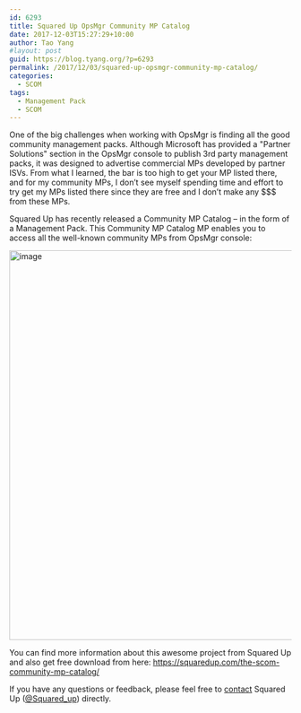 ```yaml
---
id: 6293
title: Squared Up OpsMgr Community MP Catalog
date: 2017-12-03T15:27:29+10:00
author: Tao Yang
#layout: post
guid: https://blog.tyang.org/?p=6293
permalink: /2017/12/03/squared-up-opsmgr-community-mp-catalog/
categories:
  - SCOM
tags:
  - Management Pack
  - SCOM
---
```

One of the big challenges when working with OpsMgr is finding all the good community management packs. Although Microsoft has provided a "Partner Solutions" section in the OpsMgr console to publish 3rd party management packs, it was designed to advertise commercial MPs developed by partner ISVs. From what I learned, the bar is too high to get your MP listed there, and for my community MPs, I don’t see myself spending time and effort to try get my MPs listed there since they are free and I don’t make any $$$ from these MPs.

Squared Up has recently released a Community MP Catalog – in the form of a Management Pack. This Community MP Catalog MP enables you to access all the well-known community MPs from OpsMgr console:

<a href="https://blog.tyang.org/wp-content/uploads/2017/12/image.png"><img style="display: inline; background-image: none;" title="image" src="https://blog.tyang.org/wp-content/uploads/2017/12/image_thumb.png" alt="image" width="979" height="695" border="0" /></a>

You can find more information about this awesome project from Squared Up and also get free download from here: <a title="https://squaredup.com/the-scom-community-mp-catalog/" href="https://squaredup.com/the-scom-community-mp-catalog/">https://squaredup.com/the-scom-community-mp-catalog/</a>

If you have any questions or feedback, please feel free to <a href="https://squaredup.com/#contact-us">contact</a> Squared Up (<a href="https://twitter.com/squared_up">@Squared_up</a>) directly.